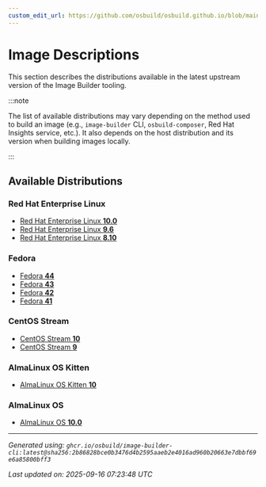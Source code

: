 ```yaml
---
custom_edit_url: https://github.com/osbuild/osbuild.github.io/blob/main/scripts/pull_image_descriptions.py
---
```


# Image Descriptions

<!--
[//]: # ( DO NOT MODIFY THIS FILE! )
[//]: # ( This content is generated by `scripts/pull_image_descriptions.py` )
[//]: # ( Generated on: 2025-09-16 07:23:48 UTC )
-->

This section describes the distributions available in the latest upstream version of the Image Builder tooling.

:::note

The list of available distributions may vary depending on the method used to build an image (e.g., `image-builder` CLI, `osbuild-composer`, Red Hat Insights service, etc.). It also depends on the host distribution and its version when building images locally.

:::

## Available Distributions

### Red Hat Enterprise Linux

- [Red Hat Enterprise Linux **10.0**](./00-rhel-10.0/index.md)
- [Red Hat Enterprise Linux **9.6**](./01-rhel-9.6/index.md)
- [Red Hat Enterprise Linux **8.10**](./02-rhel-8.10/index.md)

### Fedora

- [Fedora **44**](./03-fedora-44/index.md)
- [Fedora **43**](./04-fedora-43/index.md)
- [Fedora **42**](./05-fedora-42/index.md)
- [Fedora **41**](./06-fedora-41/index.md)

### CentOS Stream

- [CentOS Stream **10**](./07-centos-10/index.md)
- [CentOS Stream **9**](./08-centos-9/index.md)

### AlmaLinux OS Kitten

- [AlmaLinux OS Kitten **10**](./09-almalinux_kitten-10/index.md)

### AlmaLinux OS

- [AlmaLinux OS **10.0**](./10-almalinux-10.0/index.md)


---
*Generated using: `ghcr.io/osbuild/image-builder-cli:latest@sha256:2b86828bce0b3476d4b2595aaeb2e4016ad960b20663e7dbbf69e6a85800bff3`*

*Last updated on: 2025-09-16 07:23:48 UTC*
